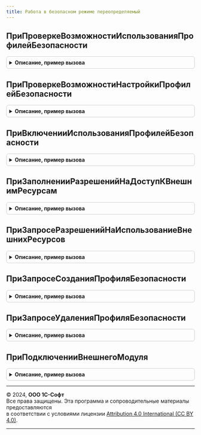 ```yaml
---
title: Работа в безопасном режиме переопределяемый
---
```



## ПриПроверкеВозможностиИспользованияПрофилейБезопасности
<details style="margin: 1em 0; padding: 0.5em; border: 1px solid #ccc; border-radius: 6px;">

<summary style="font-weight: bold; cursor: pointer;">Описание, пример вызова</summary>

```bsl

// Вызывается при проверке возможности использования профилей безопасности.
//
// Параметры:
//  Отказ - Булево - если конфигурация не адаптирована к использованию
//   профилей безопасности, значение параметра в данной процедуры необходимо
//   установить равным Истина.
//
Процедура ПриПроверкеВозможностиИспользованияПрофилейБезопасности(Отказ) Экспорт
```

Пример вызова
```bsl
РаботаВБезопасномРежимеПереопределяемый.ПриПроверкеВозможностиИспользованияПрофилейБезопасности(Отказ) 
```
</details>

## ПриПроверкеВозможностиНастройкиПрофилейБезопасности
<details style="margin: 1em 0; padding: 0.5em; border: 1px solid #ccc; border-radius: 6px;">

<summary style="font-weight: bold; cursor: pointer;">Описание, пример вызова</summary>

```bsl

// Вызывается при проверке возможности настройки профилей безопасности.
//
// Параметры:
//  Отказ - Булево - если для информационной базы недоступно использование профилей безопасности
//    значение данного параметра нужно установить равным Истина.
//
Процедура ПриПроверкеВозможностиНастройкиПрофилейБезопасности(Отказ) Экспорт
```

Пример вызова
```bsl
РаботаВБезопасномРежимеПереопределяемый.ПриПроверкеВозможностиНастройкиПрофилейБезопасности(Отказ) 
```
</details>

## ПриВключенииИспользованияПрофилейБезопасности
<details style="margin: 1em 0; padding: 0.5em; border: 1px solid #ccc; border-radius: 6px;">

<summary style="font-weight: bold; cursor: pointer;">Описание, пример вызова</summary>

```bsl

// Вызывается при включении использования для информационной базы профилей безопасности.
//
Процедура ПриВключенииИспользованияПрофилейБезопасности() Экспорт
```

Пример вызова
```bsl
РаботаВБезопасномРежимеПереопределяемый.ПриВключенииИспользованияПрофилейБезопасности() 
```
</details>

## ПриЗаполненииРазрешенийНаДоступКВнешнимРесурсам
<details style="margin: 1em 0; padding: 0.5em; border: 1px solid #ccc; border-radius: 6px;">

<summary style="font-weight: bold; cursor: pointer;">Описание, пример вызова</summary>

```bsl

// Заполняет перечень запросов внешних разрешений, которые обязательно должны быть предоставлены
// при создании информационной базы или обновлении программы.
//
// Параметры:
//  ЗапросыРазрешений - Массив из см. РаботаВБезопасномРежиме.ЗапросНаИспользованиеВнешнихРесурсов
//
Процедура ПриЗаполненииРазрешенийНаДоступКВнешнимРесурсам(ЗапросыРазрешений) Экспорт
```

Пример вызова
```bsl
РаботаВБезопасномРежимеПереопределяемый.ПриЗаполненииРазрешенийНаДоступКВнешнимРесурсам(ЗапросыРазрешений) 
```
</details>

## ПриЗапросеРазрешенийНаИспользованиеВнешнихРесурсов
<details style="margin: 1em 0; padding: 0.5em; border: 1px solid #ccc; border-radius: 6px;">

<summary style="font-weight: bold; cursor: pointer;">Описание, пример вызова</summary>

```bsl

// Вызывается при создании запроса разрешений на использование внешних ресурсов.
//
// Параметры:
//  ПрограммныйМодуль - ЛюбаяСсылка - ссылка на объект информационной базы, представляющий программный
//    модуль, для которого выполняется запрос разрешений,
//  Владелец - ЛюбаяСсылка - ссылка на объект информационной базы, представляющий объект-владелец запрашиваемых
//    разрешений на использование внешних ресурсов,
//  РежимЗамещения - Булево - флаг замещения ранее предоставленных разрешений по владельцу,
//  ДобавляемыеРазрешения - Массив - массив ОбъектXDTO добавляемых разрешений,
//  УдаляемыеРазрешения - Массив - массив ОбъектXDTO удаляемых разрешений,
//  СтандартнаяОбработка - Булево - флаг выполнения стандартной обработки создания запроса на использование
//    внешних ресурсов.
//  Результат - УникальныйИдентификатор - идентификатор запроса (в том случае, если внутри обработчика
//    значение параметра СтандартнаяОбработка установлено в значение Ложь).
//
Процедура ПриЗапросеРазрешенийНаИспользованиеВнешнихРесурсов(Знач ПрограммныйМодуль, Знач Владелец, Знач РежимЗамещения, Экспорт
```

Пример вызова
```bsl
РаботаВБезопасномРежимеПереопределяемый.ПриЗапросеРазрешенийНаИспользованиеВнешнихРесурсов(ПрограммныйМодуль, Владелец, РежимЗамещения, );
```
</details>

## ПриЗапросеСозданияПрофиляБезопасности
<details style="margin: 1em 0; padding: 0.5em; border: 1px solid #ccc; border-radius: 6px;">

<summary style="font-weight: bold; cursor: pointer;">Описание, пример вызова</summary>

```bsl

// Вызывается при запросе создания профиля безопасности.
//
// Параметры:
//  ПрограммныйМодуль - ЛюбаяСсылка - ссылка на объект информационной базы, представляющий программный
//    модуль, для которого выполняется запрос разрешений,
//  СтандартнаяОбработка - Булево - флаг выполнения стандартной обработки,
//  Результат - УникальныйИдентификатор - идентификатор запроса (в том случае, если внутри обработчика
//    значение параметра СтандартнаяОбработка установлено в значение Ложь).
//
Процедура ПриЗапросеСозданияПрофиляБезопасности(Знач ПрограммныйМодуль, СтандартнаяОбработка, Результат) Экспорт
```

Пример вызова
```bsl
РаботаВБезопасномРежимеПереопределяемый.ПриЗапросеСозданияПрофиляБезопасности(ПрограммныйМодуль, СтандартнаяОбработка, Результат) 
```
</details>

## ПриЗапросеУдаленияПрофиляБезопасности
<details style="margin: 1em 0; padding: 0.5em; border: 1px solid #ccc; border-radius: 6px;">

<summary style="font-weight: bold; cursor: pointer;">Описание, пример вызова</summary>

```bsl

// Вызывается при запросе удаления профиля безопасности.
//
// Параметры:
//  ПрограммныйМодуль - ЛюбаяСсылка - ссылка на объект информационной базы, представляющий программный
//    модуль, для которого выполняется запрос разрешений,
//  СтандартнаяОбработка - Булево - флаг выполнения стандартной обработки,
//  Результат - УникальныйИдентификатор - идентификатор запроса (в том случае, если внутри обработчика
//    значение параметра СтандартнаяОбработка установлено в значение Ложь).
//
Процедура ПриЗапросеУдаленияПрофиляБезопасности(Знач ПрограммныйМодуль, СтандартнаяОбработка, Результат) Экспорт
```

Пример вызова
```bsl
РаботаВБезопасномРежимеПереопределяемый.ПриЗапросеУдаленияПрофиляБезопасности(ПрограммныйМодуль, СтандартнаяОбработка, Результат) 
```
</details>

## ПриПодключенииВнешнегоМодуля
<details style="margin: 1em 0; padding: 0.5em; border: 1px solid #ccc; border-radius: 6px;">

<summary style="font-weight: bold; cursor: pointer;">Описание, пример вызова</summary>

```bsl

// Вызывается при подключении внешнего модуля. В теле процедуры-обработчика может быть изменен
// безопасный режим, в котором будет выполняться подключение.
//
// Параметры:
//  ВнешнийМодуль - ЛюбаяСсылка - ссылка на объект информационной базы, представляющий подключаемый
//    внешний модуль,
//  БезопасныйРежим - ОпределяемыйТип.БезопасныйРежим - безопасный режим, в котором внешний
//    модуль будет подключен к информационной базе. Может быть изменен внутри данной процедуры.
//
Процедура ПриПодключенииВнешнегоМодуля(Знач ВнешнийМодуль, БезопасныйРежим) Экспорт
```

Пример вызова
```bsl
РаботаВБезопасномРежимеПереопределяемый.ПриПодключенииВнешнегоМодуля(ВнешнийМодуль, БезопасныйРежим) 
```
</details>

---

© 2024, **ООО 1С-Софт**  
Все права защищены. Эта программа и сопроводительные материалы предоставляются  
в соответствии с условиями лицензии [Attribution 4.0 International (CC BY 4.0)](https://creativecommons.org/licenses/by/4.0/legalcode).

---
